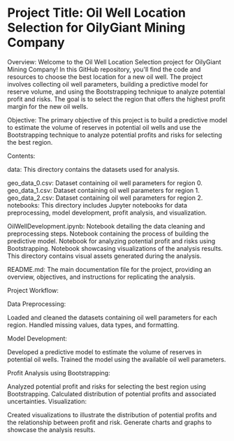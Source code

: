 # Project Title: Oil Well Location Selection for OilyGiant Mining Company

Overview:
Welcome to the Oil Well Location Selection project for OilyGiant Mining Company! In this GitHub repository, you'll find the code and resources to choose the best location for a new oil well. The project involves collecting oil well parameters, building a predictive model for reserve volume, and using the Bootstrapping technique to analyze potential profit and risks. The goal is to select the region that offers the highest profit margin for the new oil wells.

Objective:
The primary objective of this project is to build a predictive model to estimate the volume of reserves in potential oil wells and use the Bootstrapping technique to analyze potential profits and risks for selecting the best region.

Contents:

data: This directory contains the datasets used for analysis.

geo_data_0.csv: Dataset containing oil well parameters for region 0.
geo_data_1.csv: Dataset containing oil well parameters for region 1.
geo_data_2.csv: Dataset containing oil well parameters for region 2.
notebooks: This directory includes Jupyter notebooks for data preprocessing, model development, profit analysis, and visualization.

OilWellDevelopment.ipynb: Notebook detailing the data cleaning and preprocessing steps. Notebook containing the process of building the predictive model. Notebook for analyzing potential profit and risks using Bootstrapping. Notebook showcasing visualizations of the analysis results. This directory contains visual assets generated during the analysis.

README.md: The main documentation file for the project, providing an overview, objectives, and instructions for replicating the analysis.

Project Workflow:

Data Preprocessing:

Loaded and cleaned the datasets containing oil well parameters for each region.
Handled missing values, data types, and formatting.

Model Development:

Developed a predictive model to estimate the volume of reserves in potential oil wells.
Trained the model using the available oil well parameters.

Profit Analysis using Bootstrapping:

Analyzed potential profit and risks for selecting the best region using Bootstrapping.
Calculated distribution of potential profits and associated uncertainties.
Visualization:

Created visualizations to illustrate the distribution of potential profits and the relationship between profit and risk.
Generate charts and graphs to showcase the analysis results.
